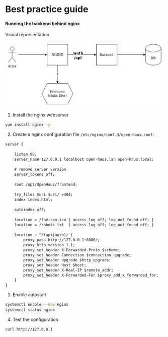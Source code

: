 # Best practice guide


#### Running the backend behind nginx
Visual representation

![](../img/157492467-bdcafc6d-06f4-4add-9c69-4fbd6b4169d8.jpg)

1) Install the nginx webserver
```bash
yum install nginx -y
```

2) Create a nginx configuration file `/etc/nginx/conf.d/open-haus.conf`:
```nginx
server {

    listen 80;
    server_name 127.0.0.1 localhost open-haus.lan open-haus.local;

    # remove server version
    server_tokens off;

    root /opt/OpenHaus/frontend;

    try_files $uri $uri/ =404;
    index index.html;

    autoindex off;

    location = /favicon.ico { access_log off; log_not_found off; }
    location = /robots.txt  { access_log off; log_not_found off; }

    location ~ ^/(api|auth)/ {
        proxy_pass http://127.0.0.1:8080/;
        proxy_http_version 1.1;
        proxy_set_header X-Forwarded-Proto $scheme;
        proxy_set_header Connection $connection_upgrade;
        proxy_set_header Upgrade $http_upgrade;
        proxy_set_header Host $host;
        proxy_set_header X-Real-IP $remote_addr;
        proxy_set_header X-Forwarded-For $proxy_add_x_forwarded_for;
    }
}
```

1) Enable autostart
```bash
systemctl enable --now nginx
systemctl status nginx
```

4) Test the configuration
```bash
curl http://127.0.0.1
```